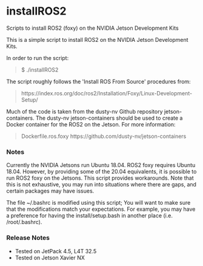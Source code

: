 # installROS2
Scripts to install ROS2 (foxy) on the NVIDIA Jetson Development Kits

This is a simple script to install ROS2 on the NVIDIA Jetson Development Kits.

In order to run the script:

<blockquote>$ ./installROS2</blockquote>

The script roughly follows the 'Install ROS From Source' procedures from:

<blockquote>https://index.ros.org/doc/ros2/Installation/Foxy/Linux-Development-Setup/</blockquote>

Much of the code is taken from the dusty-nv Github repository jetson-containers. The dusty-nv jetson-containers should be used to create a Docker container for the ROS2 on the Jetson. For more information:

<blockquote>
Dockerfile.ros.foxy
https://github.com/dusty-nv/jetson-containers
</blockquote> 

<h3>Notes</h3>
Currently the NVIDIA Jetsons run Ubuntu 18.04. ROS2 foxy requires Ubuntu 18.04. However, by providing some of the 20.04 equivalents, it is possible to run ROS2 foxy on the Jetsons. This script provides workarounds. Note that this is not exhaustive, you may run into situations where there are gaps, and certain packages may have issues.

The file ~/.bashrc is modified using this script; You will want to make sure that the modifications match your expectations. For example, you may have a preference for having the install/setup.bash in another place (i.e. /root/.bashrc).
 

<h3>Release Notes</h3>

* Tested on JetPack 4.5, L4T 32.5
* Tested on Jetson Xavier NX
